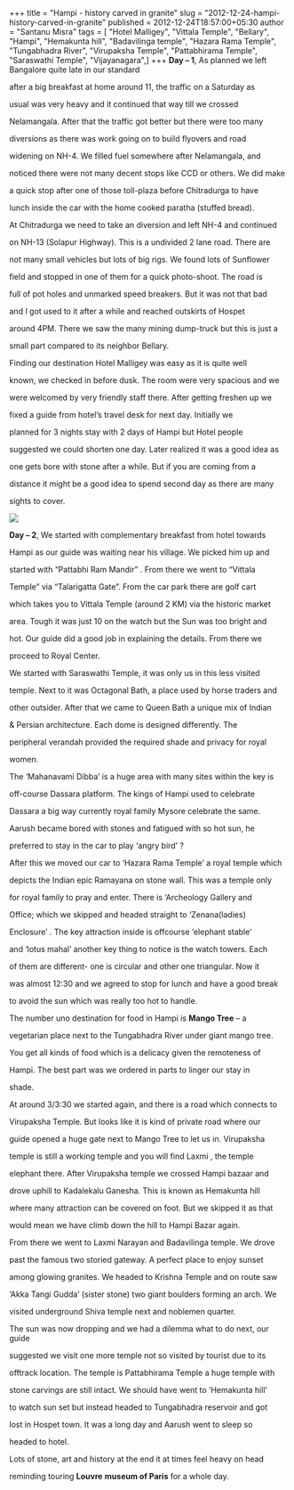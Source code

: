 +++
title = "Hampi - history carved in granite"
slug = "2012-12-24-hampi-history-carved-in-granite"
published = 2012-12-24T18:57:00+05:30
author = "Santanu Misra"
tags = [ "Hotel Malligey", "Vittala Temple", "Bellary", "Hampi", "Hemakunta hill", "Badavilinga temple", "Hazara Rama Temple", "Tungabhadra River", "Virupaksha Temple", "Pattabhirama Temple", "Saraswathi Temple", "Vijayanagara",]
+++
**Day – 1**, As planned we left Bangalore quite late in our standard
after a big breakfast at home around 11, the traffic on a Saturday as
usual was very heavy and it continued that way till we crossed
Nelamangala. After that the traffic got better but there were too many
diversions as there was work going on to build flyovers and road
widening on NH-4. We filled fuel somewhere after Nelamangala, and
noticed there were not many decent stops like CCD or others. We did make
a quick stop after one of those toll-plaza before Chitradurga to have
lunch inside the car with the home cooked paratha (stuffed bread).

  

At Chitradurga we need to take an diversion and left NH-4 and continued
on NH-13 (Solapur Highway). This is a undivided 2 lane road. There are
not many small vehicles but lots of big rigs. We found lots of Sunflower
field and stopped in one of them for a quick photo-shoot. The road is
full of pot holes and unmarked speed breakers. But it was not that bad
and I got used to it after a while and reached outskirts of Hospet
around 4PM. There we saw the many mining dump-truck but this is just a
small part compared to its neighbor Bellary.

  

Finding our destination Hotel Malligey was easy as it is quite well
known, we checked in before dusk. The room were very spacious and we
were welcomed by very friendly staff there. After getting freshen up we
fixed a guide from hotel’s travel desk for next day. Initially we
planned for 3 nights stay with 2 days of Hampi but Hotel people
suggested we could shorten one day. Later realized it was a good idea as
one gets bore with stone after a while. But if you are coming from a
distance it might be a good idea to spend second day as there are many
sights to cover.

  
  

[![](../images/thumbnails/2012-12-24-hampi-history-carved-in-granite-hampi.jpg)](../images/2012-12-24-hampi-history-carved-in-granite-hampi.jpg)

**Day – 2**, We started with complementary breakfast from hotel towards
Hampi as our guide was waiting near his village. We picked him up and
started with “Pattabhi Ram Mandir” . From there we went to “Vittala
Temple” via “Talarigatta Gate”. From the car park there are golf cart
which takes you to Vittala Temple (around 2 KM) via the historic market
area. Tough it was just 10 on the watch but the Sun was too bright and
hot. Our guide did a good job in explaining the details. From there we
proceed to Royal Center.

  

We started with Saraswathi Temple, it was only us in this less visited
temple. Next to it was Octagonal Bath, a place used by horse traders and
other outsider. After that we came to Queen Bath a unique mix of Indian
& Persian architecture. Each dome is designed differently. The
peripheral verandah provided the required shade and privacy for royal
women.

  

The ‘Mahanavami Dibba’ is a huge area with many sites within the key is
off-course Dassara platform. The kings of Hampi used to celebrate
Dassara a big way currently royal family Mysore celebrate the same.
Aarush became bored with stones and fatigued with so hot sun, he
preferred to stay in the car to play ‘angry bird’ ?

  

After this we moved our car to ‘Hazara Rama Temple’ a royal temple which
depicts the Indian epic Ramayana on stone wall. This was a temple only
for royal family to pray and enter. There is ‘Archeology Gallery and
Office; which we skipped and headed straight to ‘Zenana(ladies)
Enclosure’ . The key attraction inside is offcourse ‘elephant stable’
and ‘lotus mahal’ another key thing to notice is the watch towers. Each
of them are different- one is circular and other one triangular. Now it
was almost 12:30 and we agreed to stop for lunch and have a good break
to avoid the sun which was really too hot to handle.

  

The number uno destination for food in Hampi is **Mango Tree** – a
vegetarian place next to the Tungabhadra River under giant mango tree.
You get all kinds of food which is a delicacy given the remoteness of
Hampi. The best part was we ordered in parts to linger our stay in
shade.

  

At around 3/3:30 we started again, and there is a road which connects to
Virupaksha Temple. But looks like it is kind of private road where our
guide opened a huge gate next to Mango Tree to let us in. Virupaksha
temple is still a working temple and you will find Laxmi , the temple
elephant there. After Virupaksha temple we crossed Hampi bazaar and
drove uphill to Kadalekalu Ganesha. This is known as Hemakunta hill
where many attraction can be covered on foot. But we skipped it as that
would mean we have climb down the hill to Hampi Bazar again.

  

From there we went to Laxmi Narayan and Badavilinga temple. We drove
past the famous two storied gateway. A perfect place to enjoy sunset
among glowing granites. We headed to Krishna Temple and on route saw
‘Akka Tangi Gudda’ (sister stone) two giant boulders forming an arch. We
visited underground Shiva temple next and noblemen quarter.

  

The sun was now dropping and we had a dilemma what to do next, our guide
suggested we visit one more temple not so visited by tourist due to its
offtrack location. The temple is Pattabhirama Temple a huge temple with
stone carvings are still intact. We should have went to ‘Hemakunta hill’
to watch sun set but instead headed to Tungabhadra reservoir and got
lost in Hospet town. It was a long day and Aarush went to sleep so
headed to hotel.

  

Lots of stone, art and history at the end it at times feel heavy on head
reminding touring **Louvre** **museum of Paris** for a whole day.
